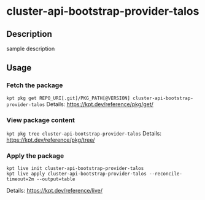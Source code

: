 # cluster-api-bootstrap-provider-talos

## Description
sample description

## Usage

### Fetch the package
`kpt pkg get REPO_URI[.git]/PKG_PATH[@VERSION] cluster-api-bootstrap-provider-talos`
Details: https://kpt.dev/reference/pkg/get/

### View package content
`kpt pkg tree cluster-api-bootstrap-provider-talos`
Details: https://kpt.dev/reference/pkg/tree/

### Apply the package
```
kpt live init cluster-api-bootstrap-provider-talos
kpt live apply cluster-api-bootstrap-provider-talos --reconcile-timeout=2m --output=table
```
Details: https://kpt.dev/reference/live/
